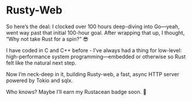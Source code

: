 # Rusty-Web

So here’s the deal: I clocked over 100 hours deep-diving into Go—yeah, went way past that initial 100-hour goal. After wrapping that up, I thought, “Why not take Rust for a spin?” 😎

I have coded in C and C++ before - I’ve always had a thing for low-level: high-performance system programming—embedded or otherwise so Rust felt like the natural next step. 

Now I’m neck-deep in it, building Rusty-web, a fast, async HTTP server powered by Tokio and sqlx.

Who knows? Maybe I’ll earn my Rustacean badge soon. 🦀


